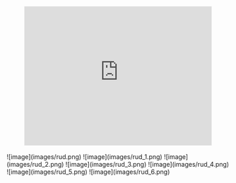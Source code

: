 <figure class="video_container">
  <iframe width="100%" height="315" src="https://www.youtube.com/embed/K5ZFy4OZQYY" frameborder="0" allowfullscreen="true"> </iframe>
</figure>
![image](images/rud.png)
![image](images/rud_1.png)
![image](images/rud_2.png)
![image](images/rud_3.png)
![image](images/rud_4.png)
![image](images/rud_5.png)
![image](images/rud_6.png)